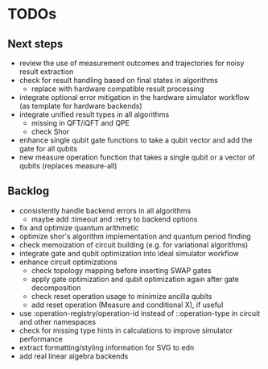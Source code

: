 # TODOs

## Next steps
* review the use of measurement outcomes and trajectories for noisy result extraction
* check for result handling based on final states in algorithms
  * replace with hardware compatible result processing
* integrate optional error mitigation in the hardware simulator workflow (as template for hardware backends)
* integrate unified result types in all algorithms
  * missing in QFT/iQFT and QPE
  * check Shor
* enhance single qubit gate functions to take a qubit vector and add the gate for all qubits
* new measure operation function that takes a single qubit or a vector of qubits (replaces measure-all)

## Backlog
* consistently handle backend errors in all algorithms
  * maybe add :timeout and :retry to backend options
* fix and optimize quantum arithmetic
* optimize shor's algorithm implementation and quantum period finding
* check memoization of circuit building (e.g. for variational algorithms)
* integrate gate and qubit optimization into ideal simulator workflow
* enhance circuit optimizations
  * check topology mapping before inserting SWAP gates
  * apply gate optimization and qubit optimization again after gate decomposition
  * check reset operation usage to minimize ancilla qubits
  * add reset operation (Measure and conditional X), if useful
* use :operation-registry/operation-id instead of ::operation-type in circuit and other namespaces
* check for missing type hints in calculations to improve simulator performance
* extract formatting/styling information for SVG to edn
* add real linear algebra backends
